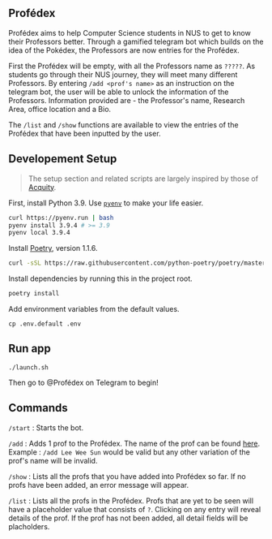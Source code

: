 ## Profédex
Profédex aims to help Computer Science students in NUS to get to know their Professors better. Through a gamified telegram bot which builds on the idea of the Pokédex, the Professors are now entries for the Profédex. 

First the Profédex will be empty, with all the Professors name as `?????`. As students go through their NUS journey, they will meet many different Professors. By entering `/add <prof's name>` as an instruction on the telegram bot, the user will be able to unlock the information of the Professors. Information provided are - the Professor's name, Research Area, office location and a Bio.

The `/list` and `/show` functions are available to view the entries of the Profédex that have been inputted by the user.


## Developement Setup
> The setup section and related scripts are largely inspired by those of [Acquity](https://github.com/acquity/api).

First, install Python 3.9. Use [`pyenv`](https://github.com/pyenv/pyenv) to make your life easier.

```bash
curl https://pyenv.run | bash
pyenv install 3.9.4 # >= 3.9
pyenv local 3.9.4
```

Install [Poetry](https://python-poetry.org), version 1.1.6.

```bash
curl -sSL https://raw.githubusercontent.com/python-poetry/poetry/master/install-poetry.py | env POETRY_VERSION=1.1.6 python -
```

Install dependencies by running this in the project root.

```bash
poetry install
```

Add environment variables from the default values.
```
cp .env.default .env
```

## Run app
```
./launch.sh
```
Then go to @Profédex on Telegram to begin!

## Commands

`/start` : Starts the bot.

`/add` : Adds 1 prof to the Profédex. The name of the prof can be found [here](https://www.comp.nus.edu.sg/about/depts/cs/faculty/). Example : `/add Lee Wee Sun` would be valid but any other variation of the prof's name will be invalid.

`/show` : Lists all the profs that you have added into Profédex so far. If no profs have been added, an error message will appear.

`/list` : Lists all the profs in the Profédex. Profs that are yet to be seen will have a placeholder value that consists of `?`. Clicking on any entry will reveal details of the prof. If the prof has not been added, all detail fields will be placholders.


